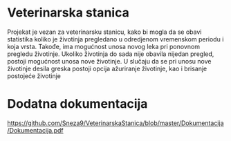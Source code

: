 # Veterinarska stanica 
Projekat je vezan za veterinarsku stanicu, kako bi mogla da se obavi statistika koliko je životinja
pregledano u odredjenom vremenskom periodu i koja vrsta. Takođe, ima mogućnost unosa
novog leka pri ponovnom pregledu životinje. Ukoliko životinja do sada nije obavila nijedan
pregled, postoji mogućnost unosa nove životinje. U slučaju da se pri unosu nove životinje desila
greska postoji opcija ažuriranje životinje, kao i brisanje postojeće životinje 

# Dodatna dokumentacija 
https://github.com/Sneza9/VeterinarskaStanica/blob/master/Dokumentacija/Dokumentacija.pdf 
